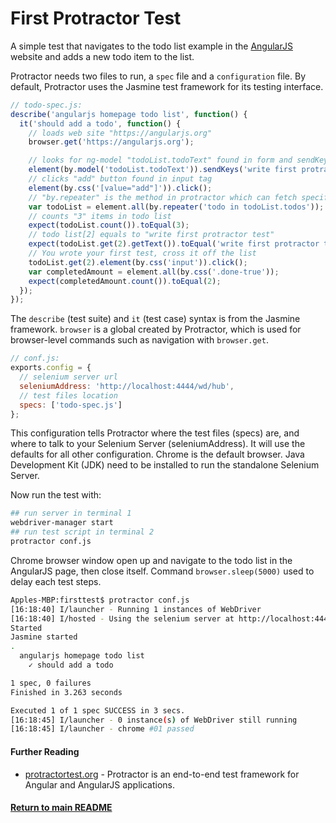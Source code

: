 # First Protractor Test

A simple test that navigates to the todo list example in the [AngularJS](https://angularjs.org/#add-some-control) website and adds a new todo item to the list.

Protractor needs two files to run, a `spec` file and a `configuration` file. By default, Protractor uses the Jasmine test framework for its testing interface.
```js
// todo-spec.js:
describe('angularjs homepage todo list', function() {
  it('should add a todo', function() {
    // loads web site "https://angularjs.org"
    browser.get('https://angularjs.org');

    // looks for ng-model "todoList.todoText" found in form and sendKeys()
    element(by.model('todoList.todoText')).sendKeys('write first protractor test');
    // clicks "add" button found in input tag
    element(by.css('[value="add"]')).click();
    // "by.repeater" is the method in protractor which can fetch specified index or list item
    var todoList = element.all(by.repeater('todo in todoList.todos'));
    // counts "3" items in todo list
    expect(todoList.count()).toEqual(3);
    // todo list[2] equals to "write first protractor test"
    expect(todoList.get(2).getText()).toEqual('write first protractor test');
    // You wrote your first test, cross it off the list
    todoList.get(2).element(by.css('input')).click();
    var completedAmount = element.all(by.css('.done-true'));
    expect(completedAmount.count()).toEqual(2);
  });
});
```
The `describe` (test suite) and `it` (test case) syntax is from the Jasmine framework. `browser` is a global created by Protractor, which is used for browser-level commands such as navigation with `browser.get`.
```js
// conf.js:
exports.config = {
  // selenium server url
  seleniumAddress: 'http://localhost:4444/wd/hub',
  // test files location
  specs: ['todo-spec.js']
};
```
This configuration tells Protractor where the test files (specs) are, and where to talk to your Selenium Server (seleniumAddress). It will use the defaults for all other configuration. Chrome is the default browser. Java Development Kit (JDK) need to be installed to run the standalone Selenium Server. 

Now run the test with:
```bash
## run server in terminal 1
webdriver-manager start
## run test script in terminal 2
protractor conf.js
```
Chrome browser window open up and navigate to the todo list in the AngularJS page, then close itself. Command `browser.sleep(5000)` used to delay each test steps.
```bash
Apples-MBP:firsttest$ protractor conf.js
[16:18:40] I/launcher - Running 1 instances of WebDriver
[16:18:40] I/hosted - Using the selenium server at http://localhost:4444/wd/hub
Started
Jasmine started
.
  angularjs homepage todo list
    ✓ should add a todo

1 spec, 0 failures
Finished in 3.263 seconds

Executed 1 of 1 spec SUCCESS in 3 secs.
[16:18:45] I/launcher - 0 instance(s) of WebDriver still running
[16:18:45] I/launcher - chrome #01 passed
```

#### Further Reading
- [protractortest.org](https://www.protractortest.org) - Protractor is an end-to-end test framework for Angular and AngularJS applications.

#### [Return to main README](../README.md)
